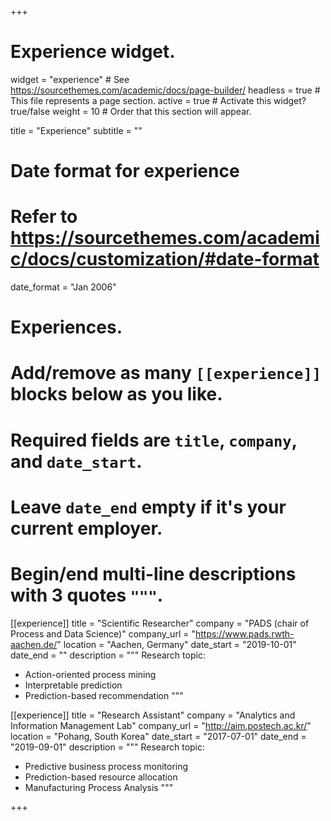 +++
# Experience widget.
widget = "experience"  # See https://sourcethemes.com/academic/docs/page-builder/
headless = true  # This file represents a page section.
active = true  # Activate this widget? true/false
weight = 10  # Order that this section will appear.

title = "Experience"
subtitle = ""

# Date format for experience
#   Refer to https://sourcethemes.com/academic/docs/customization/#date-format
date_format = "Jan 2006"

# Experiences.
#   Add/remove as many `[[experience]]` blocks below as you like.
#   Required fields are `title`, `company`, and `date_start`.
#   Leave `date_end` empty if it's your current employer.
#   Begin/end multi-line descriptions with 3 quotes `"""`.
[[experience]]
  title = "Scientific Researcher"
  company = "PADS (chair of Process and Data Science)"
  company_url = "https://www.pads.rwth-aachen.de/"
  location = "Aachen, Germany"
  date_start = "2019-10-01"
  date_end = ""
  description = """
  Research topic:

  * Action-oriented process mining
  * Interpretable prediction
  * Prediction-based recommendation
  """

[[experience]]
  title = "Research Assistant"
  company = "Analytics and Information Management Lab"
  company_url = "http://aim.postech.ac.kr/"
  location = "Pohang, South Korea"
  date_start = "2017-07-01"
  date_end = "2019-09-01"
  description = """
  Research topic:

  * Predictive business process monitoring
  * Prediction-based resource allocation
  * Manufacturing Process Analysis
  """

+++

